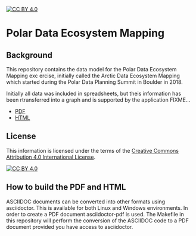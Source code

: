 [![CC BY 4.0][cc-by-shield]][cc-by]
# Polar Data Ecosystem Mapping

## Background
This repository contains the data model for the Polar Data Ecosystem Mapping exc
ercise, initially called the Arctic Data Ecosystem Mapping which started during the Polar Data Planning Summit in Boulder in 2018. 

Initially all data was included in spreadsheets, but theis information has been rtransferred into a graph and is supported by the application FIXME...

- [PDF](https://github.com/POLDER-Crew/PDEMDataModel/blob/master/doc/saonadc-datamodel.pdf)
- [HTML](https://htmlpreview.github.io/?https://github.com/POLDER-Crew/PDEMDataModel/blob/master/doc/saonadc-datamodel.html)

## License
This information is licensed under the terms of the [Creative Commons Attribution 4.0 International License][cc-by].

[![CC BY 4.0][cc-by-image]][cc-by]

## How to build the PDF and HTML
ASCIIDOC documents can be converted into other formats using asciidoctor. This is available for both Linux and Windows environments. In order to create a PDF document asciidoctor-pdf is used. The Makefile in this repository will perform the conversion of the ASCIIDOC code to a PDF document provided you have access to asciidoctor.

[cc-by]: http://creativecommons.org/licenses/by/4.0/
[cc-by-image]: https://i.creativecommons.org/l/by/4.0/88x31.png
[cc-by-shield]: https://img.shields.io/badge/License-CC%20BY%204.0-lightgrey.svg

